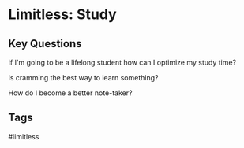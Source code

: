 # Limitless: Study

## Key Questions
If I'm going to be a lifelong student how can I optimize my study time?

Is cramming the best way to learn something?

How do I become a better note-taker?



## Tags
#limitless

